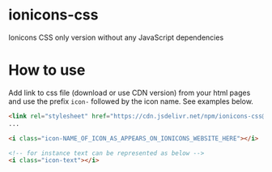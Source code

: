 # ionicons-css
Ionicons CSS only version without any JavaScript dependencies


# How to use
Add link to css file (download or use CDN version) from your html pages and use the prefix `icon-` followed by the icon name. See examples below.

```html
<link rel="stylesheet" href="https://cdn.jsdelivr.net/npm/ionicons-css@5.2.1/dist/icon.css">
...
```

```html
<i class="icon-NAME_OF_ICON_AS_APPEARS_ON_IONICONS_WEBSITE_HERE"></i>

<!-- for instance text can be represented as below -->
<i class="icon-text"></i>
```
